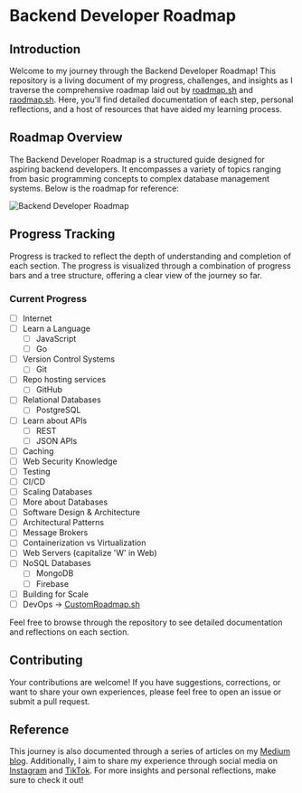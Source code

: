 # Backend Developer Roadmap

## Introduction
Welcome to my journey through the Backend Developer Roadmap! This repository is a living document of my progress, challenges, and insights as I traverse the comprehensive roadmap laid out by [roadmap.sh](https://roadmap.sh/backend) and [raodmap.sh](https://roadmap.sh/r/tech-1go9l). Here, you'll find detailed documentation of each step, personal reflections, and a host of resources that have aided my learning process.

## Roadmap Overview
The Backend Developer Roadmap is a structured guide designed for aspiring backend developers. It encompasses a variety of topics ranging from basic programming concepts to complex database management systems. Below is the roadmap for reference:

![Backend Developer Roadmap](link-to-roadmap-image-in-your-repo)

## Progress Tracking
Progress is tracked to reflect the depth of understanding and completion of each section. The progress is visualized through a combination of progress bars and a tree structure, offering a clear view of the journey so far.

### Current Progress
- [ ] Internet
- [ ] Learn a Language
  - [ ] JavaScript
  - [ ] Go
- [ ] Version Control Systems
  - [ ] Git 
- [ ] Repo hosting services
  - [ ] GitHub 
- [ ] Relational Databases
  - [ ] PostgreSQL 
- [ ] Learn about APIs
  - [ ] REST
  - [ ] JSON APIs  
- [ ] Caching
- [ ] Web Security Knowledge
- [ ] Testing
- [ ] CI/CD
- [ ] Scaling Databases
- [ ] More about Databases
- [ ] Software Design & Architecture
- [ ] Architectural Patterns
- [ ] Message Brokers
- [ ] Containerization vs Virtualization
- [ ] Web Servers (capitalize 'W' in Web)
- [ ] NoSQL Databases
  - [ ] MongoDB
  - [ ] Firebase 
- [ ] Building for Scale
- [ ] DevOps -> [CustomRoadmap.sh](https://roadmap.sh/r/tech-1go9l)

Feel free to browse through the repository to see detailed documentation and reflections on each section.

## Contributing
Your contributions are welcome! If you have suggestions, corrections, or want to share your own experiences, please feel free to open an issue or submit a pull request.

## Reference
This journey is also documented through a series of articles on my [Medium blog](https://medium.com/@raz.devit).
Additionally, I aim to share my experience through social media on [Instagram](https://www.instagram.com/raz.devit/) and [TikTok](https://www.tiktok.com/@raz.devit).
For more insights and personal reflections, make sure to check it out!
